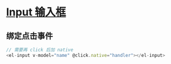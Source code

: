 # [Input 输入框](https://element-plus.gitee.io/zh-CN/component/input)

## 绑定点击事件
```js
// 需要再 click 后加 native
<el-input v-model="name" @click.native="handler"></el-input>
```